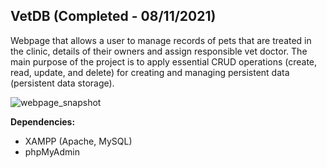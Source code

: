 ## VetDB (Completed - 08/11/2021)

Webpage that allows a user to manage records of pets that are treated in the clinic, details of their owners and assign responsible vet doctor. 
The main purpose of the project is to apply essential CRUD operations (create, read, update, and delete) for creating and managing persistent data (persistent data storage).

![webpage_snapshot](https://user-images.githubusercontent.com/79474744/173185571-459c4c09-58c9-40d7-adae-35fe0a3d9f0c.PNG)

**Dependencies:**
- XAMPP (Apache, MySQL)
- phpMyAdmin
